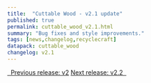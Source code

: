 ```yaml
---
title:  "Cuttable Wood - v2.1 update"
published: true
permalink: cuttable_wood_v2.1.html
summary: "Bug fixes and style improvements."
tags: [news,changelog,recyclecraft]
datapack: cuttable_wood
changelog: v2.1
---
```


<div class="btn-group">
    <a href="cuttable_wood_v2.html" role="button" class="btn btn-primary"><i class="fa fa-caret-left"></i>&nbsp; Previous release: v2</a>
    <a href="cuttable_wood_v2.2.html" role="button" class="btn btn-primary">Next release: v2.2 &nbsp;<i class="fa fa-caret-right"></i></a>
</div>